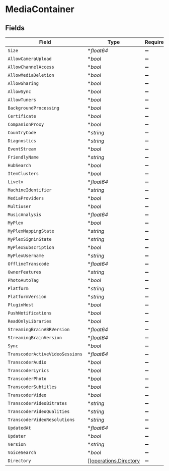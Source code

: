 # MediaContainer


## Fields

| Field                                                          | Type                                                           | Required                                                       | Description                                                    |
| -------------------------------------------------------------- | -------------------------------------------------------------- | -------------------------------------------------------------- | -------------------------------------------------------------- |
| `Size`                                                         | **float64*                                                     | :heavy_minus_sign:                                             | N/A                                                            |
| `AllowCameraUpload`                                            | **bool*                                                        | :heavy_minus_sign:                                             | N/A                                                            |
| `AllowChannelAccess`                                           | **bool*                                                        | :heavy_minus_sign:                                             | N/A                                                            |
| `AllowMediaDeletion`                                           | **bool*                                                        | :heavy_minus_sign:                                             | N/A                                                            |
| `AllowSharing`                                                 | **bool*                                                        | :heavy_minus_sign:                                             | N/A                                                            |
| `AllowSync`                                                    | **bool*                                                        | :heavy_minus_sign:                                             | N/A                                                            |
| `AllowTuners`                                                  | **bool*                                                        | :heavy_minus_sign:                                             | N/A                                                            |
| `BackgroundProcessing`                                         | **bool*                                                        | :heavy_minus_sign:                                             | N/A                                                            |
| `Certificate`                                                  | **bool*                                                        | :heavy_minus_sign:                                             | N/A                                                            |
| `CompanionProxy`                                               | **bool*                                                        | :heavy_minus_sign:                                             | N/A                                                            |
| `CountryCode`                                                  | **string*                                                      | :heavy_minus_sign:                                             | N/A                                                            |
| `Diagnostics`                                                  | **string*                                                      | :heavy_minus_sign:                                             | N/A                                                            |
| `EventStream`                                                  | **bool*                                                        | :heavy_minus_sign:                                             | N/A                                                            |
| `FriendlyName`                                                 | **string*                                                      | :heavy_minus_sign:                                             | N/A                                                            |
| `HubSearch`                                                    | **bool*                                                        | :heavy_minus_sign:                                             | N/A                                                            |
| `ItemClusters`                                                 | **bool*                                                        | :heavy_minus_sign:                                             | N/A                                                            |
| `Livetv`                                                       | **float64*                                                     | :heavy_minus_sign:                                             | N/A                                                            |
| `MachineIdentifier`                                            | **string*                                                      | :heavy_minus_sign:                                             | N/A                                                            |
| `MediaProviders`                                               | **bool*                                                        | :heavy_minus_sign:                                             | N/A                                                            |
| `Multiuser`                                                    | **bool*                                                        | :heavy_minus_sign:                                             | N/A                                                            |
| `MusicAnalysis`                                                | **float64*                                                     | :heavy_minus_sign:                                             | N/A                                                            |
| `MyPlex`                                                       | **bool*                                                        | :heavy_minus_sign:                                             | N/A                                                            |
| `MyPlexMappingState`                                           | **string*                                                      | :heavy_minus_sign:                                             | N/A                                                            |
| `MyPlexSigninState`                                            | **string*                                                      | :heavy_minus_sign:                                             | N/A                                                            |
| `MyPlexSubscription`                                           | **bool*                                                        | :heavy_minus_sign:                                             | N/A                                                            |
| `MyPlexUsername`                                               | **string*                                                      | :heavy_minus_sign:                                             | N/A                                                            |
| `OfflineTranscode`                                             | **float64*                                                     | :heavy_minus_sign:                                             | N/A                                                            |
| `OwnerFeatures`                                                | **string*                                                      | :heavy_minus_sign:                                             | N/A                                                            |
| `PhotoAutoTag`                                                 | **bool*                                                        | :heavy_minus_sign:                                             | N/A                                                            |
| `Platform`                                                     | **string*                                                      | :heavy_minus_sign:                                             | N/A                                                            |
| `PlatformVersion`                                              | **string*                                                      | :heavy_minus_sign:                                             | N/A                                                            |
| `PluginHost`                                                   | **bool*                                                        | :heavy_minus_sign:                                             | N/A                                                            |
| `PushNotifications`                                            | **bool*                                                        | :heavy_minus_sign:                                             | N/A                                                            |
| `ReadOnlyLibraries`                                            | **bool*                                                        | :heavy_minus_sign:                                             | N/A                                                            |
| `StreamingBrainABRVersion`                                     | **float64*                                                     | :heavy_minus_sign:                                             | N/A                                                            |
| `StreamingBrainVersion`                                        | **float64*                                                     | :heavy_minus_sign:                                             | N/A                                                            |
| `Sync`                                                         | **bool*                                                        | :heavy_minus_sign:                                             | N/A                                                            |
| `TranscoderActiveVideoSessions`                                | **float64*                                                     | :heavy_minus_sign:                                             | N/A                                                            |
| `TranscoderAudio`                                              | **bool*                                                        | :heavy_minus_sign:                                             | N/A                                                            |
| `TranscoderLyrics`                                             | **bool*                                                        | :heavy_minus_sign:                                             | N/A                                                            |
| `TranscoderPhoto`                                              | **bool*                                                        | :heavy_minus_sign:                                             | N/A                                                            |
| `TranscoderSubtitles`                                          | **bool*                                                        | :heavy_minus_sign:                                             | N/A                                                            |
| `TranscoderVideo`                                              | **bool*                                                        | :heavy_minus_sign:                                             | N/A                                                            |
| `TranscoderVideoBitrates`                                      | **string*                                                      | :heavy_minus_sign:                                             | N/A                                                            |
| `TranscoderVideoQualities`                                     | **string*                                                      | :heavy_minus_sign:                                             | N/A                                                            |
| `TranscoderVideoResolutions`                                   | **string*                                                      | :heavy_minus_sign:                                             | N/A                                                            |
| `UpdatedAt`                                                    | **float64*                                                     | :heavy_minus_sign:                                             | N/A                                                            |
| `Updater`                                                      | **bool*                                                        | :heavy_minus_sign:                                             | N/A                                                            |
| `Version`                                                      | **string*                                                      | :heavy_minus_sign:                                             | N/A                                                            |
| `VoiceSearch`                                                  | **bool*                                                        | :heavy_minus_sign:                                             | N/A                                                            |
| `Directory`                                                    | [][operations.Directory](../../models/operations/directory.md) | :heavy_minus_sign:                                             | N/A                                                            |